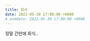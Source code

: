 ```yaml
---
title: 회사
date: 2022-05-30 17:00:00 +0800
# enddate: 2022-05-30 17:00:00 +0800
---
```


정말 간만에 회식..
